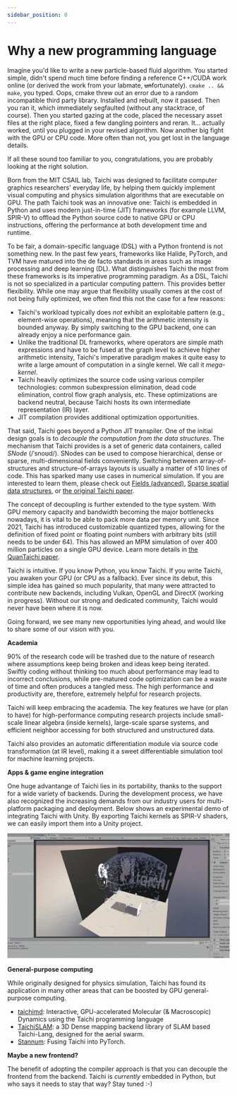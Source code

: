 ```yaml
---
sidebar_position: 0
---
```


# Why a new programming language

Imagine you'd like to write a new particle-based fluid algorithm. You started simple, didn't spend much time before finding a reference C++/CUDA work online (or derived the work from your labmate, <s>un</s>fortunately). `cmake .. && make`, you typed. Oops, cmake threw out an error due to a random incompatible third party library. Installed and rebuilt, now it passed. Then you ran it, which immediately segfaulted (without any stacktrace, of course). Then you started gazing at the code, placed the necessary asset files at the right place, fixed a few dangling pointers and reran. It... actually worked, until you plugged in your revised algorithm. Now another big fight with the GPU or CPU code. More often than not, you get lost in the language details.

If all these sound too familiar to you, congratulations, you are probably looking at the right solution.

Born from the MIT CSAIL lab, Taichi was designed to facilitate computer graphics researchers' everyday life, by helping them quickly implement visual computing and physics simulation algorithms that are executable on GPU. The path Taichi took was an innovative one: Taichi is embedded in Python and uses modern just-in-time (JIT) frameworks (for example LLVM, SPIR-V) to offload the Python source code to native GPU or CPU instructions, offering the performance at both development time and runtime.

To be fair, a domain-specific language (DSL) with a Python frontend is not something new. In the past few years, frameworks like Halide, PyTorch, and TVM have matured into the de facto standards in areas such as image processing and deep learning (DL). What distinguishes Taichi the most from these frameworks is its imperative programming paradigm. As a DSL, Taichi is not so specialized in a particular computing pattern. This provides better flexibility. While one may argue that flexibility usually comes at the cost of not being fully optimized, we often find this not the case for a few reasons:

* Taichi's workload typically does *not* exhibit an exploitable pattern (e.g., element-wise operations), meaning that the arithmetic intensity is bounded anyway. By simply switching to the GPU backend, one can already enjoy a nice performance gain.
* Unlike the traditional DL frameworks, where operators are simple math expressions and have to be fused at the graph level to achieve higher arithmetic intensity, Taichi's imperative paradigm makes it quite easy to write a large amount of computation in a single kernel. We call it *mega-kernel*.
* Taichi heavily optimizes the source code using various compiler technologies: common subexpression elimination, dead code elimination, control flow graph analysis, etc. These optimizations are backend neutral, because Taichi hosts its own intermediate representation (IR) layer.
* JIT compilation provides additional optimization opportunities.

That said, Taichi goes beyond a Python JIT transpiler. One of the initial design goals is to *decouple the computation from the data structures*. The mechanism that Taichi provides is a set of generic data containers, called *SNode* (/ˈsnoʊd/). SNodes can be used to compose hierarchical, dense or sparse, multi-dimensional fields conveniently. Switching between array-of-structures and structure-of-arrays layouts is usually a matter of ≤10 lines of code. This has sparked many use cases in numerical simulation. If you are interested to learn them, please check out [Fields (advanced)](https://docs.taichi.graphics/lang/articles/advanced/layout), [Sparse spatial data structures](https://docs.taichi.graphics/lang/articles/advanced/sparse), or [the original Taichi paper](https://yuanming.taichi.graphics/publication/2019-taichi/taichi-lang.pdf).

The concept of decoupling is further extended to the type system. With GPU memory capacity and bandwidth becoming the major bottlenecks nowadays, it is vital to be able to pack more data per memory unit. Since 2021, Taichi has introduced customizable quantized types, allowing for the definition of fixed point or floating point numbers with arbitrary bits (still needs to be under 64). This has allowed an MPM simulation of over 400 million particles on a single GPU device. Learn more details in [the QuanTaichi paper](https://yuanming.taichi.graphics/publication/2021-quantaichi/quantaichi.pdf).

Taichi is intuitive. If you know Python, you know Taichi. If you write Taichi, you awaken your GPU (or CPU as a fallback). Ever since its debut, this simple idea has gained so much popularity, that many were attracted to contribute new backends, including Vulkan, OpenGL and DirectX (working in progress). Without our strong and dedicated community, Taichi would never have been where it is now.

Going forward, we see many new opportunities lying ahead, and would like to share some of our vision with you.

**Academia**

90% of the research code will be trashed due to the nature of research where assumptions keep being broken and ideas keep being iterated. Swiftly coding without thinking too much about performance may lead to incorrect conclusions, while pre-matured code optimization can be a waste of time and often produces a tangled mess. The high performance and productivity are, therefore, extremely helpful for research projects.

Taichi will keep embracing the academia. The key features we have (or plan to have) for high-performance computing research projects include small-scale linear algebra (inside kernels), large-scale sparse systems, and efficient neighbor accessing for both structured and unstructured data.

Taichi also provides an automatic differentiation module via source code transformation (at IR level), making it a sweet differentiable simulation tool for machine learning projects.

**Apps & game engine integration**

One huge advantange of Taichi lies in its portability, thanks to the support for a wide variety of backends. During the development process, we have also recognized the increasing demands from our industry users for multi-platform packaging and deployment. Below shows an experimental demo of integrating Taichi with Unity. By exporting Taichi kernels as SPIR-V shaders, we can easily import them into a Unity project.

![](https://github.com/taichi-dev/taichi_assets/blob/master/static/imgs/unity_fluid.gif?raw=true)

**General-purpose computing**

While originally designed for physics simulation, Taichi has found its application in many other areas that can be boosted by GPU general-purpose computing.

* [taichimd](https://github.com/victoriacity/taichimd): Interactive, GPU-accelerated Molecular (& Macroscopic) Dynamics using the Taichi programming language
* [TaichiSLAM](https://github.com/xuhao1/TaichiSLAM): a 3D Dense mapping backend library of SLAM based Taichi-Lang, designed for the aerial swarm.
* [Stannum](https://github.com/ifsheldon/stannum): Fusing Taichi into PyTorch.

**Maybe a new frontend?**

The benefit of adopting the compiler approach is that you can decouple the frontend from the backend. Taichi is *currently* embedded in Python, but who says it needs to stay that way? Stay tuned :-)
